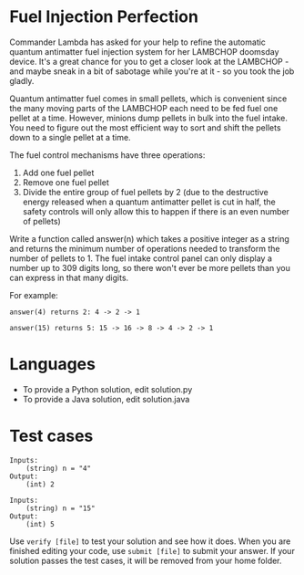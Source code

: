 Fuel Injection Perfection
=========================

Commander Lambda has asked for your help to refine the automatic quantum antimatter fuel injection system for her LAMBCHOP doomsday
device. It's a great chance for you to get a closer look at the LAMBCHOP - and maybe sneak in a bit of sabotage while you're at
it - so you took the job gladly.

Quantum antimatter fuel comes in small pellets, which is convenient since the many moving parts of the LAMBCHOP each need to be fed fuel
one pellet at a time. However, minions dump pellets in bulk into the fuel intake. You need to figure out the most efficient way to sort
and shift the pellets down to a single pellet at a time.

The fuel control mechanisms have three operations:

1) Add one fuel pellet
2) Remove one fuel pellet
3) Divide the entire group of fuel pellets by 2 (due to the destructive energy released when a quantum antimatter pellet is cut in half,
the safety controls will only allow this to happen if there is an even number of pellets)

Write a function called answer(n) which takes a positive integer as a string and returns the minimum number of operations needed to
transform the number of pellets to 1. The fuel intake control panel can only display a number up to 309 digits long, so there won't
ever be more pellets than you can express in that many digits.

For example:

`answer(4) returns 2: 4 -> 2 -> 1`

`answer(15) returns 5: 15 -> 16 -> 8 -> 4 -> 2 -> 1`


Languages
=========

* To provide a Python solution, edit solution.py
* To provide a Java solution, edit solution.java

Test cases
==========
```
Inputs:
    (string) n = "4"
Output:
    (int) 2

Inputs:
    (string) n = "15"
Output:
    (int) 5
```
Use `verify [file]` to test your solution and see how it does. When you are finished editing your code, use `submit [file]` to submit your
answer. If your solution passes the test cases, it will be removed from your home folder.
